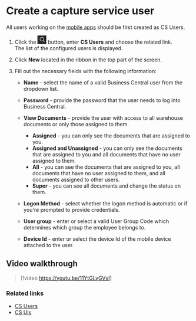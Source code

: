 # Create a capture service user

All users working on the [mobile apps](/Documentation/public/wms/howto/install-mobile-apps) should be first created as CS Users.

1. Click the ![Lightbulb that opens the Tell Me feature](../../images/Icons/Lightbulb_icon.png "Tell Me what you want to do") button, enter **CS Users** and choose the related link.        
   The list of the configured users is displayed.     
 
2. Click **New** located in the ribbon in the top part of the screen.
3. Fill out the necessary fields with the following information:
    - **Name** - select the name of a valid Business Central user from the dropdown list.
    - **Password** - provide the password that the user needs to log into Business Central. 
    - **View Documents** - provide the user with access to all warehouse documents or only those assigned to them.     

        - **Assigned** - you can only see the documents that are assigned to you.
        - **Assigned and Unassigned** - you can only see the documents that are assigned to you and all documents that have no user assigned to them.
        - **All** - you can see the documents that are assigned to you, all documents that have no user assigned to them, and all documents assigned to other users.
        - **Super** - you can see all documents and change the status on them.    

    - **Logon Method** - select whether the logon method is automatic or if you're prompted to provide credentials.
    - **User group** - enter or select a valid User Group Code which determines which group the employee belongs to. 
    - **Device Id** - enter or select the device Id of the mobile device attached to the user.  

## Video walkthrough

> [!video https://youtu.be/11YtGLyGVxI]


### Related links

- [CS Users](../explanation/cs-users.md)
- [CS UIs](../explanation/cs-uis.md)
